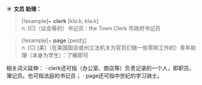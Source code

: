 ☀ <span class="category">**文员 助理：**</span>
>[!example]+ <span class="vocabulary">**clerk**</span> [klɑːk; klə:k]  
> <span class="definition">n. [C]（议会等的）书记员：</span>the Town Clerk 市政府书记员

>[!example]+ <span class="vocabulary">**page**</span> [peɪdӡ]  
> <span class="definition">n. [C] [美]（在美国国会或州立法机关为官员们做一些零碎工作的）青年助理（本身为学生）：</span>了解即可

相关词义延伸：
· clerk还可指（办公室、商店等）负责记录的一个人，即职员、簿记员。也可指法庭的书记员；
· page还可指中世纪的学习骑士。

